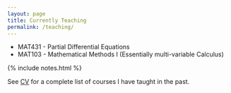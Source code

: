```yaml
---
layout: page
title: Currently Teaching
permalink: /teaching/
---
```


* MAT431 - Partial Differential Equations
* MAT103 - Mathematical Methods I (Essentially multi-variable Calculus)

{% include notes.html %}

<p class="message">
See <a href="/CV-AjitKumar.pdf" target="_blank"> CV</a> for a complete list of courses I have taught in the past.
</p>
